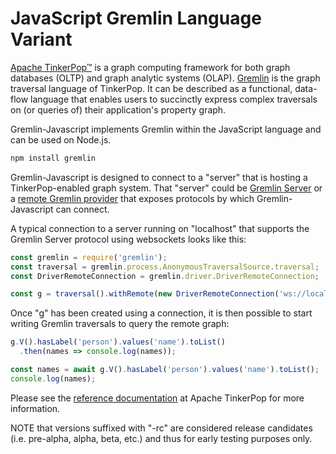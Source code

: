 <!--

 Licensed to the Apache Software Foundation (ASF) under one
 or more contributor license agreements.  See the NOTICE file
 distributed with this work for additional information
 regarding copyright ownership.  The ASF licenses this file
 to you under the Apache License, Version 2.0 (the
 "License"); you may not use this file except in compliance
 with the License.  You may obtain a copy of the License at

 http://www.apache.org/licenses/LICENSE-2.0

 Unless required by applicable law or agreed to in writing,
 software distributed under the License is distributed on an
 "AS IS" BASIS, WITHOUT WARRANTIES OR CONDITIONS OF ANY
 KIND, either express or implied.  See the License for the
 specific language governing permissions and limitations
 under the License.

-->

# JavaScript Gremlin Language Variant

[Apache TinkerPop™][tk] is a graph computing framework for both graph databases (OLTP) and graph analytic systems
(OLAP). [Gremlin][gremlin] is the graph traversal language of TinkerPop. It can be described as a functional,
data-flow language that enables users to succinctly express complex traversals on (or queries of) their application's
property graph.

Gremlin-Javascript implements Gremlin within the JavaScript language and can be used on Node.js.

```bash
npm install gremlin
```

Gremlin-Javascript is designed to connect to a "server" that is hosting a TinkerPop-enabled graph system. That "server" 
could be [Gremlin Server][gs] or a [remote Gremlin provider][rgp] that exposes protocols by which Gremlin-Javascript 
can connect.

A typical connection to a server running on "localhost" that supports the Gremlin Server protocol using websockets 
looks like this:

```javascript
const gremlin = require('gremlin');
const traversal = gremlin.process.AnonymousTraversalSource.traversal;
const DriverRemoteConnection = gremlin.driver.DriverRemoteConnection;

const g = traversal().withRemote(new DriverRemoteConnection('ws://localhost:8182/gremlin'));
```

Once "g" has been created using a connection, it is then possible to start writing Gremlin traversals to query the 
remote graph:

```javascript
g.V().hasLabel('person').values('name').toList()
  .then(names => console.log(names));

const names = await g.V().hasLabel('person').values('name').toList();
console.log(names);
```

Please see the [reference documentation][docs] at Apache TinkerPop for more information.

NOTE that versions suffixed with "-rc" are considered release candidates (i.e. pre-alpha, alpha, beta, etc.) and 
thus for early testing purposes only.

[tk]: http://tinkerpop.apache.org
[gremlin]: http://tinkerpop.apache.org/gremlin.html
[docs]: http://tinkerpop.apache.org/docs/current/reference/#gremlin-javascript
[gs]: http://tinkerpop.apache.org/docs/current/reference/#gremlin-server
[rgp]: http://tinkerpop.apache.org/docs/current/reference/#connecting-rgp
